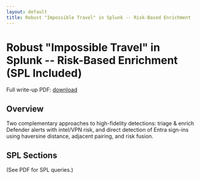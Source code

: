 ```yaml
---
layout: default
title: Robust "Impossible Travel" in Splunk -- Risk-Based Enrichment
---
```


# Robust "Impossible Travel" in Splunk -- Risk-Based Enrichment (SPL Included)

Full write-up PDF: [download](pdf/Robust%20%E2%80%9CImpossible%20Travel%E2%80%9D%20in%20Splunk.pdf)

## Overview
Two complementary approaches to high-fidelity detections: triage & enrich Defender alerts with intel/VPN risk, and direct detection of Entra sign-ins using haversine distance, adjacent pairing, and risk fusion.

## SPL Sections
(See PDF for SPL queries.)
